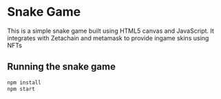 # Snake Game
This is a simple snake game built using HTML5 canvas and JavaScript. It integrates with Zetachain and metamask to provide ingame skins using NFTs

## Running the snake game
```bash
npm install
npm start
```
